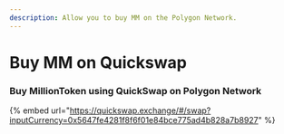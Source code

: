 ```yaml
---
description: Allow you to buy MM on the Polygon Network.
---
```


# Buy MM on Quickswap

### &#x20;Buy MillionToken using QuickSwap on Polygon Network

{% embed url="https://quickswap.exchange/#/swap?inputCurrency=0x5647fe4281f8f6f01e84bce775ad4b828a7b8927" %}
